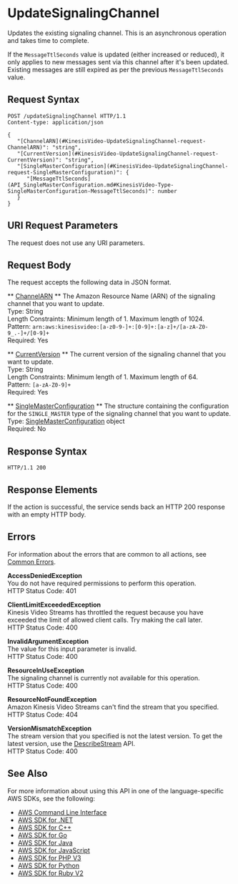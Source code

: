 # UpdateSignalingChannel<a name="API_UpdateSignalingChannel"></a>

Updates the existing signaling channel\. This is an asynchronous operation and takes time to complete\. 

If the `MessageTtlSeconds` value is updated \(either increased or reduced\), it only applies to new messages sent via this channel after it's been updated\. Existing messages are still expired as per the previous `MessageTtlSeconds` value\.

## Request Syntax<a name="API_UpdateSignalingChannel_RequestSyntax"></a>

```
POST /updateSignalingChannel HTTP/1.1
Content-type: application/json

{
   "[ChannelARN](#KinesisVideo-UpdateSignalingChannel-request-ChannelARN)": "string",
   "[CurrentVersion](#KinesisVideo-UpdateSignalingChannel-request-CurrentVersion)": "string",
   "[SingleMasterConfiguration](#KinesisVideo-UpdateSignalingChannel-request-SingleMasterConfiguration)": { 
      "[MessageTtlSeconds](API_SingleMasterConfiguration.md#KinesisVideo-Type-SingleMasterConfiguration-MessageTtlSeconds)": number
   }
}
```

## URI Request Parameters<a name="API_UpdateSignalingChannel_RequestParameters"></a>

The request does not use any URI parameters\.

## Request Body<a name="API_UpdateSignalingChannel_RequestBody"></a>

The request accepts the following data in JSON format\.

 ** [ChannelARN](#API_UpdateSignalingChannel_RequestSyntax) **   <a name="KinesisVideo-UpdateSignalingChannel-request-ChannelARN"></a>
The Amazon Resource Name \(ARN\) of the signaling channel that you want to update\.  
Type: String  
Length Constraints: Minimum length of 1\. Maximum length of 1024\.  
Pattern: `arn:aws:kinesisvideo:[a-z0-9-]+:[0-9]+:[a-z]+/[a-zA-Z0-9_.-]+/[0-9]+`   
Required: Yes

 ** [CurrentVersion](#API_UpdateSignalingChannel_RequestSyntax) **   <a name="KinesisVideo-UpdateSignalingChannel-request-CurrentVersion"></a>
The current version of the signaling channel that you want to update\.  
Type: String  
Length Constraints: Minimum length of 1\. Maximum length of 64\.  
Pattern: `[a-zA-Z0-9]+`   
Required: Yes

 ** [SingleMasterConfiguration](#API_UpdateSignalingChannel_RequestSyntax) **   <a name="KinesisVideo-UpdateSignalingChannel-request-SingleMasterConfiguration"></a>
The structure containing the configuration for the `SINGLE_MASTER` type of the signaling channel that you want to update\.   
Type: [SingleMasterConfiguration](API_SingleMasterConfiguration.md) object  
Required: No

## Response Syntax<a name="API_UpdateSignalingChannel_ResponseSyntax"></a>

```
HTTP/1.1 200
```

## Response Elements<a name="API_UpdateSignalingChannel_ResponseElements"></a>

If the action is successful, the service sends back an HTTP 200 response with an empty HTTP body\.

## Errors<a name="API_UpdateSignalingChannel_Errors"></a>

For information about the errors that are common to all actions, see [Common Errors](CommonErrors.md)\.

 **AccessDeniedException**   
You do not have required permissions to perform this operation\.  
HTTP Status Code: 401

 **ClientLimitExceededException**   
Kinesis Video Streams has throttled the request because you have exceeded the limit of allowed client calls\. Try making the call later\.  
HTTP Status Code: 400

 **InvalidArgumentException**   
The value for this input parameter is invalid\.  
HTTP Status Code: 400

 **ResourceInUseException**   
The signaling channel is currently not available for this operation\.  
HTTP Status Code: 400

 **ResourceNotFoundException**   
Amazon Kinesis Video Streams can't find the stream that you specified\.  
HTTP Status Code: 404

 **VersionMismatchException**   
The stream version that you specified is not the latest version\. To get the latest version, use the [DescribeStream](https://docs.aws.amazon.com/kinesisvideostreams/latest/dg/API_DescribeStream.html) API\.  
HTTP Status Code: 400

## See Also<a name="API_UpdateSignalingChannel_SeeAlso"></a>

For more information about using this API in one of the language\-specific AWS SDKs, see the following:
+  [AWS Command Line Interface](https://docs.aws.amazon.com/goto/aws-cli/kinesisvideo-2017-09-30/UpdateSignalingChannel) 
+  [AWS SDK for \.NET](https://docs.aws.amazon.com/goto/DotNetSDKV3/kinesisvideo-2017-09-30/UpdateSignalingChannel) 
+  [AWS SDK for C\+\+](https://docs.aws.amazon.com/goto/SdkForCpp/kinesisvideo-2017-09-30/UpdateSignalingChannel) 
+  [AWS SDK for Go](https://docs.aws.amazon.com/goto/SdkForGoV1/kinesisvideo-2017-09-30/UpdateSignalingChannel) 
+  [AWS SDK for Java](https://docs.aws.amazon.com/goto/SdkForJava/kinesisvideo-2017-09-30/UpdateSignalingChannel) 
+  [AWS SDK for JavaScript](https://docs.aws.amazon.com/goto/AWSJavaScriptSDK/kinesisvideo-2017-09-30/UpdateSignalingChannel) 
+  [AWS SDK for PHP V3](https://docs.aws.amazon.com/goto/SdkForPHPV3/kinesisvideo-2017-09-30/UpdateSignalingChannel) 
+  [AWS SDK for Python](https://docs.aws.amazon.com/goto/boto3/kinesisvideo-2017-09-30/UpdateSignalingChannel) 
+  [AWS SDK for Ruby V2](https://docs.aws.amazon.com/goto/SdkForRubyV2/kinesisvideo-2017-09-30/UpdateSignalingChannel) 